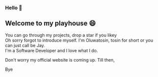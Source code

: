 ### Hello 👋

## Welcome to my playhouse 😄

You can go through my projects, drop a star if you likey <br/>
Oh sorry forgot to introduce myself. I'm Oluwatosin, tosin for short or you can just call be Jay.<br/>
I'm a Software Developer and I love what I do.<br/>

Don't worry my official website is coming up. Till then,<br/>

Bye 
